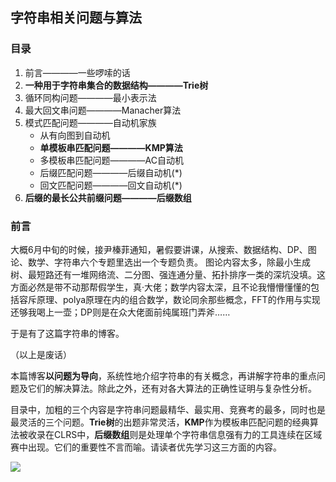 字符串相关问题与算法
----
### 目录 ###
 1. 前言————一些啰嗦的话
 2. **一种用于字符串集合的数据结构————Trie树**
 3. 循环同构问题————最小表示法
 4. 最大回文串问题————Manacher算法
 5. 模式匹配问题————自动机家族
     * 从有向图到自动机
     * **单模板串匹配问题————KMP算法**
     * 多模板串匹配问题————AC自动机
     * 后缀匹配问题————后缀自动机(*)
     * 回文匹配问题————回文自动机(*)
 6. **后缀的最长公共前缀问题————后缀数组**

### 前言 ###

大概6月中旬的时候，接尹榛菲通知，暑假要讲课，从搜索、数据结构、DP、图论、数学、字符串六个专题里选出一个专题负责。
图论内容太多，除最小生成树、最短路还有一堆网络流、二分图、强连通分量、拓扑排序一类的深坑没填。这方面必然是带不动那帮假学生，真·大佬；数学内容太深，且不论我懵懵懂懂的包括容斥原理、polya原理在内的组合数学，数论同余那些概念，FFT的作用与实现还够我喝上一壶；DP则是在众大佬面前纯属班门弄斧……

于是有了这篇字符串的博客。

（以上是废话）

本篇博客**以问题为导向**，系统性地介绍字符串的有关概念，再讲解字符串的重点问题及它们的解决算法。除此之外，还有对各大算法的正确性证明与复杂性分析。

目录中，加粗的三个内容是字符串问题最精华、最实用、竞赛考的最多，同时也是最灵活的三个问题。**Trie树**的出题非常灵活，**KMP**作为模板串匹配问题的经典算法被收录在CLRS中，**后缀数组**则是处理单个字符串信息强有力的工具连续在区域赛中出现。它们的重要性不言而喻。请读者优先学习这三方面的内容。

 ![](D:\ACM\字符串\images\字符串专题关系图.png)



